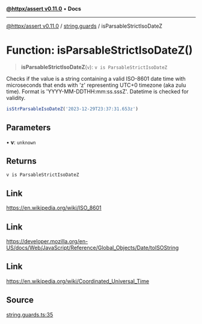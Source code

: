 [**@httpx/assert v0.11.0**](../../README.md) • **Docs**

***

[@httpx/assert v0.11.0](../../README.md) / [string.guards](../README.md) / isParsableStrictIsoDateZ

# Function: isParsableStrictIsoDateZ()

> **isParsableStrictIsoDateZ**(`v`): `v is ParsableStrictIsoDateZ`

Checks if the value is a string containing a valid ISO-8601 date time
with microseconds that ends with 'z' representing UTC+0 timezone (aka zulu time).
Format is 'YYYY-MM-DDTHH:mm:ss.sssZ'. Datetime is checked for validity.

```typescript
isStrParsableIsoDateZ('2023-12-29T23:37:31.653z')
```

## Parameters

• **v**: `unknown`

## Returns

`v is ParsableStrictIsoDateZ`

## Link

https://en.wikipedia.org/wiki/ISO_8601

## Link

https://developer.mozilla.org/en-US/docs/Web/JavaScript/Reference/Global_Objects/Date/toISOString

## Link

https://en.wikipedia.org/wiki/Coordinated_Universal_Time

## Source

[string.guards.ts:35](https://github.com/belgattitude/httpx/blob/87fb49862cf7e06acc8e0c35f7b115413ff3c6fe/packages/assert/src/string.guards.ts#L35)
